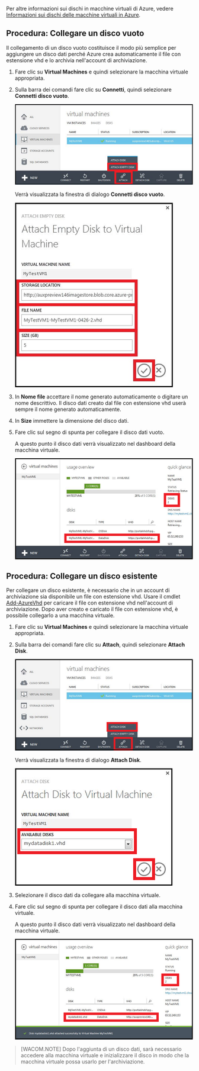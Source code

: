 Per altre informazioni sui dischi in macchine virtuali di Azure, vedere [Informazioni sui dischi delle macchine virtuali in Azure][].

## <span id="attachempty"></span></a>Procedura: Collegare un disco vuoto

Il collegamento di un disco vuoto costituisce il modo più semplice per aggiungere un disco dati perché Azure crea automaticamente il file con estensione vhd e lo archivia nell'account di archiviazione.

1.  Fare clic su **Virtual Machines** e quindi selezionare la macchina virtuale appropriata.

2.  Sulla barra dei comandi fare clic su **Connetti**, quindi selezionare **Connetti disco vuoto**.

    ![Collegare un disco vuoto][]

    Verrà visualizzata la finestra di dialogo **Connetti disco vuoto**.

    ![Collegare un nuovo disco vuoto][]

3.  In **Nome file** accettare il nome generato automaticamente o digitare un nome descrittivo. Il disco dati creato dal file con estensione vhd userà sempre il nome generato automaticamente.

4.  In **Size** immettere la dimensione del disco dati.

5.  Fare clic sul segno di spunta per collegare il disco dati vuoto.

    A questo punto il disco dati verrà visualizzato nel dashboard della macchina virtuale.

    ![Disco dati vuoto collegato correttamente][]

## <span id="attachexisting"></span></a>Procedura: Collegare un disco esistente

Per collegare un disco esistente, è necessario che in un account di archiviazione sia disponibile un file con estensione vhd. Usare il cmdlet [Add-AzureVhd][] per caricare il file con estensione vhd nell'account di archiviazione. Dopo aver creato e caricato il file con estensione vhd, è possibile collegarlo a una macchina virtuale.

1.  Fare clic su **Virtual Machines** e quindi selezionare la macchina virtuale appropriata.

2.  Sulla barra dei comandi fare clic su **Attach**, quindi selezionare **Attach Disk**.

    ![Collegare il disco dati][]

    Verrà visualizzata la finestra di dialogo **Attach Disk**.

    ![Immettere i dettagli del disco][]

3.  Selezionare il disco dati da collegare alla macchina virtuale.
4.  Fare clic sul segno di spunta per collegare il disco dati alla macchina virtuale.

    A questo punto il disco dati verrà visualizzato nel dashboard della macchina virtuale.

    ![Disco dati correttamente collegato][]

> [WACOM.NOTE]
> Dopo l'aggiunta di un disco dati, sarà necessario accedere alla macchina virtuale e inizializzare il disco in modo che la macchina virtuale possa usarlo per l'archiviazione.

  [Informazioni sui dischi delle macchine virtuali in Azure]: http://go.microsoft.com/fwlink/p/?LinkId=403697
  [Collegare un disco vuoto]: ./media/howto-attach-disk-window-linux/AttachDiskWindows.png
  [Collegare un nuovo disco vuoto]: ./media/howto-attach-disk-window-linux/AttachNewDiskWindows.png
  [Disco dati vuoto collegato correttamente]: ./media/howto-attach-disk-window-linux/AttachEmptySuccess.png
  [Add-AzureVhd]: http://go.microsoft.com/FWLink/p/?LinkID=391684
  [Collegare il disco dati]: ./media/howto-attach-disk-window-linux/AttachExistingDiskWindows.png
  [Immettere i dettagli del disco]: ./media/howto-attach-disk-window-linux/AttachExistingDisk.png
  [Disco dati correttamente collegato]: ./media/howto-attach-disk-window-linux/AttachSuccess.png
